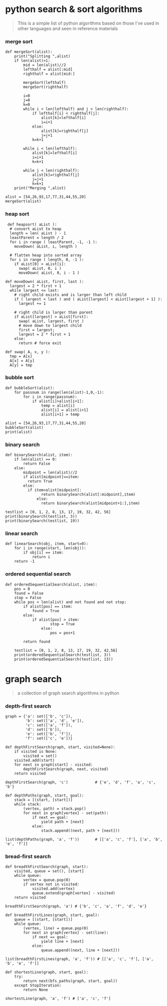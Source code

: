 # python search & sort algorithms

> This is a simple list of python algorithms based on those I've used in other languages and seen in reference materials

### merge sort
	def mergeSort(alist):
	    print("Splitting ",alist)
	    if len(alist)>1:
	        mid = len(alist)//2
	        lefthalf = alist[:mid]
	        righthalf = alist[mid:]
	
	        mergeSort(lefthalf)
	        mergeSort(righthalf)
	
	        i=0
	        j=0
	        k=0
	        while i < len(lefthalf) and j < len(righthalf):
	            if lefthalf[i] < righthalf[j]:
	                alist[k]=lefthalf[i]
	                i=i+1
	            else:
	                alist[k]=righthalf[j]
	                j=j+1
	            k=k+1
	
	        while i < len(lefthalf):
	            alist[k]=lefthalf[i]
	            i=i+1
	            k=k+1
	
	        while j < len(righthalf):
	            alist[k]=righthalf[j]
	            j=j+1
	            k=k+1
	    print("Merging ",alist)
	
	alist = [54,26,93,17,77,31,44,55,20]
	mergeSort(alist)

### heap sort
 
	 def heapsort( aList ):
	  # convert aList to heap
	  length = len( aList ) - 1
	  leastParent = length / 2
	  for i in range ( leastParent, -1, -1 ):
	    moveDown( aList, i, length )
	 
	  # flatten heap into sorted array
	  for i in range ( length, 0, -1 ):
	    if aList[0] > aList[i]:
	      swap( aList, 0, i )
	      moveDown( aList, 0, i - 1 )
	 
	def moveDown( aList, first, last ):
	  largest = 2 * first + 1
	  while largest <= last:
	    # right child exists and is larger than left child
	    if ( largest < last ) and ( aList[largest] < aList[largest + 1] ):
	      largest += 1
	 
	    # right child is larger than parent
	    if aList[largest] > aList[first]:
	      swap( aList, largest, first )
	      # move down to largest child
	      first = largest;
	      largest = 2 * first + 1
	    else:
	      return # force exit

	def swap( A, x, y ):
	  tmp = A[x]
	  A[x] = A[y]
	  A[y] = tmp

### bubble sort
	
	def bubbleSort(alist):
	    for passnum in range(len(alist)-1,0,-1):
	        for i in range(passnum):
	            if alist[i]>alist[i+1]:
	                temp = alist[i]
	                alist[i] = alist[i+1]
	                alist[i+1] = temp
	
	alist = [54,26,93,17,77,31,44,55,20]
	bubbleSort(alist)
	print(alist)



 
### binary search
 
 
	def binarySearch(alist, item):
	    if len(alist) == 0:
	        return False
	    else:
	        midpoint = len(alist)//2
	        if alist[midpoint]==item:
	          return True
	        else:
	          if item<alist[midpoint]:
		            return binarySearch(alist[:midpoint],item)
		          else:
		            return binarySearch(alist[midpoint+1:],item)
		
	testlist = [0, 1, 2, 8, 13, 17, 19, 32, 42, 56]
	print(binarySearch(testlist, 3))
	print(binarySearch(testlist, 19))
 
### linear search
 
	def linearSearch(obj, item, start=0):
	    for i in range(start, len(obj)):
	        if obj[i] == item:
	            return i
	    return -1

### ordered sequential search
	
	def orderedSequentialSearch(alist, item):
	    pos = 0
	    found = False
	    stop = False
	    while pos < len(alist) and not found and not stop:
	        if alist[pos] == item:
	            found = True
	        else:
	            if alist[pos] > item:
		                stop = True
		            else:
		                pos = pos+1
		
		    return found
		
		testlist = [0, 1, 2, 8, 13, 17, 19, 32, 42,56]
		print(orderedSequentialSearch(testlist, 3))
		print(orderedSequentialSearch(testlist, 13))


# graph search
> a collection of graph search algorithms in python

### depth-first search

	graph = {'a': set(['b', 'c']),
	         'b': set(['a', 'd', 'e']),
	         'c': set(['a', 'f']),
	         'd': set(['b']),
	         'e': set(['b', 'f']),
	         'f': set(['c', 'e'])}

	def depthFirstSearch(graph, start, visited=None):
	    if visited is None:
	        visited = set()
	    visited.add(start)
	    for next in graph[start] - visited:
	        depthFirstSearch(graph, next, visited)
	    return visited
	
	depthFirstSearch(graph, 'c')            # {'e', 'd', 'f', 'a', 'c', 'b'}
	
	def depthPaths(graph, start, goal):
	    stack = [(start, [start])]
	    while stack:
	        (vertex, path) = stack.pop()
	        for next in graph[vertex] - set(path):
	            if next == goal:
	                yield path + [next]
	            else:
	                stack.append((next, path + [next]))
	
	list(depthPaths(graph, 'a', 'f'))       # [['a', 'c', 'f'], ['a', 'b', 'e', 'f']]

### bread-first search
	
	def breadthFirstSearch(graph, start):
	    visited, queue = set(), [start]
	    while queue:
	        vertex = queue.pop(0)
	        if vertex not in visited:
	            visited.add(vertex)
	            queue.extend(graph[vertex] - visited)
	    return visited
	
	breadthFirstSearch(graph, 'a') # {'b', 'c', 'a', 'f', 'd', 'e'}
	
	def breadthFirstLines(graph, start, goal):
	    queue = [(start, [start])]
	    while queue:
	        (vertex, line) = queue.pop(0)
	        for next in graph[vertex] - set(line):
	            if next == goal:
	                yield line + [next]
	            else:
	                queue.append((next, line + [next]))
	
	list(breadthFirstLines(graph, 'a', 'f')) # [['a', 'c', 'f'], ['a', 'b', 'e', 'f']]
	
	def shortestLine(graph, start, goal):
	    try:
	        return next(bfs_paths(graph, start, goal))
	    except StopIteration:
	        return None
	
	shortestLine(graph, 'a', 'f') # ['a', 'c', 'f']
